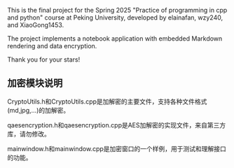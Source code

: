 

This is the final project for the Spring 2025 "Practice of programming in cpp and python" course at Peking University, developed by elainafan, wzy240, and XiaoGong1453. 

The project implements a notebook application with embedded Markdown rendering and data encryption.

Thank you for your stars!


## 加密模块说明

CryptoUtils.h和CryptoUtils.cpp是加解密的主要文件，支持各种文件格式(md,jpg,...)的加解密。

qaesencryption.h和qaesencryption.cpp是AES加解密的实现文件，来自第三方库，请勿修改。

mainwindow.h和mainwindow.cpp是加密窗口的一个样例，用于测试和理解接口的功能。